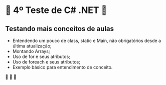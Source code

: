 # :book: 4º Teste de C# .NET :book:
## Testando mais conceitos de aulas
* Entendendo um pouco de class, static e Main, não obrigatórios desde a última atualização;
* Montando Arrays;
* Uso de for e seus atributos;
* Uso de foreach e seus atributos;
* Exemplo básico para entendimento de conceito.

:rocket: :rocket: :rocket: